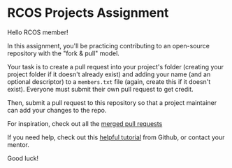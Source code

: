 RCOS Projects Assignment
======================================

Hello RCOS member!

In this assignment, you'll be practicing contributing to an open-source repository with the "fork & pull" model.

Your task is to create a pull request into your project's folder (creating your project folder if it doesn't already exist) and adding your name (and an optional descriptor) to a `members.txt` file (again, create this if it doesn't exist). Everyone must submit their own pull request to get credit.

Then, submit a pull request to this repository so that a project maintainer can add your changes to the repo.

For inspiration, check out all the [merged pull requests](https://github.com/rcos/rcos-projects/pulls?q=is%3Apr+is%3Aclosed)

If you need help, check out this [helpful tutorial](https://help.github.com/articles/using-pull-requests/) from Github, or contact your mentor.

Good luck!
